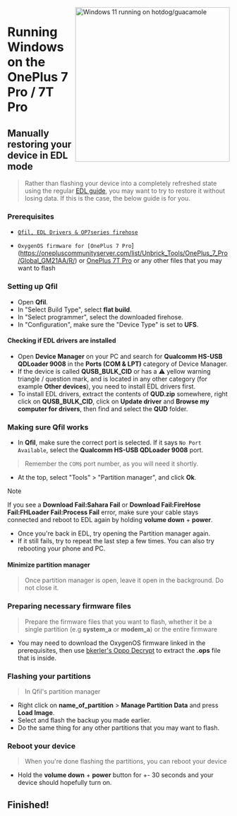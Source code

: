 <img align="right" src="https://github.com/n00b69/woa-op7/blob/main/op7.png" width="350" alt="Windows 11 running on hotdog/guacamole">

# Running Windows on the OnePlus 7 Pro / 7T Pro

## Manually restoring your device in EDL mode
> Rather than flashing your device into a completely refreshed state using the regular [EDL guide](edl.md), you may want to try to restore it without losing data. If this is the case, the below guide is for you.

### Prerequisites
- [`Qfil, EDL Drivers & OP7series firehose`](https://github.com/n00b69/woa-op7/releases/tag/EDL)

- `OxygenOS firmware for [OnePlus 7 Pro`](https://onepluscommunityserver.com/list/Unbrick_Tools/OnePlus_7_Pro/Global_GM21AA/R/) or [OnePlus 7T Pro](https://onepluscommunityserver.com/list/Unbrick_Tools/OnePlus_7T_Pro/Global_HD01AA/R/) or any other files that you may want to flash

### Setting up Qfil
- Open **Qfil**.
- In "Select Build Type", select **flat build**.
- In "Select programmer", select the downloaded firehose.
- In "Configuration", make sure the "Device Type" is set to **UFS**.

#### Checking if EDL drivers are installed
- Open **Device Manager** on your PC and search for **Qualcomm HS-USB QDLoader 9008** in the **Ports (COM & LPT)** category of Device Manager.
- If the device is called **QUSB_BULK_CID** or has a ⚠️ yellow warning triangle / question mark, and is located in any other category (for example **Other devices**), you need to install EDL drivers first.
- To install EDL drivers, extract the contents of **QUD.zip** somewhere, right click on **QUSB_BULK_CID**, click on **Update driver** and **Browse my computer for drivers**, then find and select the **QUD** folder.

### Making sure Qfil works
- In **Qfil**, make sure the correct port is selected. If it says `No Port Available`, select the **Qualcomm HS-USB QDLoader 9008** port.
> Remember the `COM$` port number, as you will need it shortly.
- At the top, select "Tools" > "Partition manager", and click **Ok**.
> [!Note]
> If you see a **Download Fail:Sahara Fail** or **Download Fail:FireHose Fail:FHLoader Fail:Process Fail** error, make sure your cable stays connected and reboot to EDL again by holding **volume down** + **power**.
- Once you're back in EDL, try opening the Partition manager again.
- If it still fails, try to repeat the last step a few times. You can also try rebooting your phone and PC.

#### Minimize partition manager
> Once partition manager is open, leave it open in the background. Do not close it.

### Preparing necessary firmware files
> Prepare the firmware files that you want to flash, whether it be a single partition (e.g **system_a** or **modem_a**) or the entire firmware
- You may need to download the OxygenOS firmware linked in the prerequisites, then use [bkerler's Oppo Decrypt](https://github.com/bkerler/oppo_decrypt) to extract the **.ops** file that is inside.

### Flashing your partitions
> In Qfil's partition manager
- Right click on **name_of_partition** > **Manage Partition Data** and press **Load Image**.
- Select and flash the backup you made earlier.
- Do the same thing for any other partitions that you may want to flash.

### Reboot your device
> When you're done flashing the partitions, you can reboot your device
- Hold the **volume down** + **power** button for +- 30 seconds and your device should hopefully turn on.

## Finished!


















